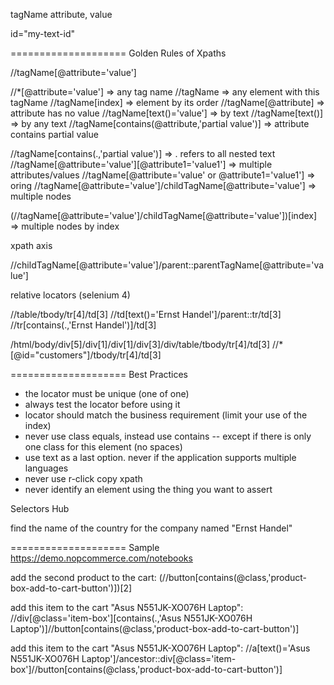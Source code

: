 tagName
attribute, value

id="my-text-id"

====================
Golden Rules of Xpaths

//tagName[@attribute='value']

//*[@attribute='value']        => any tag name
//tagName			=> any element with this tagName
//tagName[index]		=> element by its order
//tagName[@attribute]          => attribute has no value
//tagName[text()='value']	=> by text
//tagName[text()]		=> by any text
//tagName[contains(@attribute,'partial value')]          => attribute contains partial value

//tagName[contains(.,'partial value')]			=> . refers to all nested text
//tagName[@attribute='value'][@attribute1='value1']     => multiple attributes/values
//tagName[@attribute='value' or @attribute1='value1']  => oring
//tagName[@attribute='value']/childTagName[@attribute='value']  => multiple nodes

(//tagName[@attribute='value']/childTagName[@attribute='value'])[index]  => multiple nodes by index


xpath axis

//childTagName[@attribute='value']/parent::parentTagName[@attribute='value']

relative locators (selenium 4)


//table/tbody/tr[4]/td[3]
//td[text()='Ernst Handel']/parent::tr/td[3]
//tr[contains(.,'Ernst Handel')]/td[3]

/html/body/div[5]/div[1]/div[1]/div[3]/div/table/tbody/tr[4]/td[3]
//*[@id="customers"]/tbody/tr[4]/td[3]

====================
Best Practices

- the locator must be unique (one of one)
- always test the locator before using it
- locator should match the business requirement (limit your use of the index)
- never use class equals, instead use contains -- except if there is only one class for this element (no spaces)
- use text as a last option. never if the application supports multiple languages
- never use r-click copy xpath
- never identify an element using the thing you want to assert

Selectors Hub


find the name of the country for the company named "Ernst Handel"


====================
Sample
https://demo.nopcommerce.com/notebooks

add the second product to the cart:
(//button[contains(@class,'product-box-add-to-cart-button')])[2]

add this item to the cart "Asus N551JK-XO076H Laptop":
//div[@class='item-box'][contains(.,'Asus N551JK-XO076H Laptop')]//button[contains(@class,'product-box-add-to-cart-button')]


add this item to the cart "Asus N551JK-XO076H Laptop":
//a[text()='Asus N551JK-XO076H Laptop']/ancestor::div[@class='item-box']//button[contains(@class,'product-box-add-to-cart-button')]